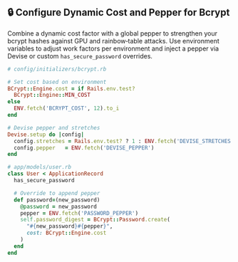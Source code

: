 ## 🔒 Configure Dynamic Cost and Pepper for Bcrypt

Combine a dynamic cost factor with a global pepper to strengthen your bcrypt hashes against GPU and rainbow‑table attacks. Use environment variables to adjust work factors per environment and inject a pepper via Devise or custom `has_secure_password` overrides.

```ruby
# config/initializers/bcrypt.rb

# Set cost based on environment
BCrypt::Engine.cost = if Rails.env.test?
  BCrypt::Engine::MIN_COST
else
  ENV.fetch('BCRYPT_COST', 12).to_i
end

# Devise pepper and stretches
Devise.setup do |config|
  config.stretches = Rails.env.test? ? 1 : ENV.fetch('DEVISE_STRETCHES', 12).to_i
  config.pepper   = ENV.fetch('DEVISE_PEPPER')
end
```

```ruby
# app/models/user.rb
class User < ApplicationRecord
  has_secure_password

  # Override to append pepper
  def password=(new_password)
    @password = new_password
    pepper = ENV.fetch('PASSWORD_PEPPER')
    self.password_digest = BCrypt::Password.create(
      "#{new_password}#{pepper}",
      cost: BCrypt::Engine.cost
    )
  end
end
```